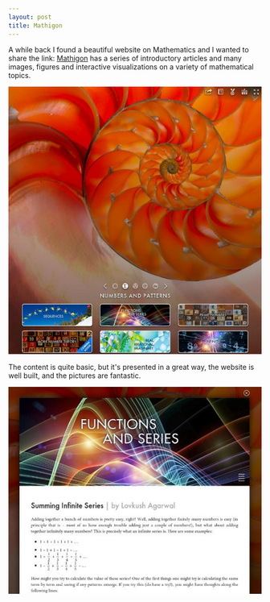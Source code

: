 ```yaml
---
layout: post
title: Mathigon
---
```


<p>
A while back I found a beautiful website on Mathematics and I wanted to
share the link: <a href="http://world.mathigon.org/">Mathigon</a> has a
series of introductory articles and many images, figures and interactive
visualizations on a variety of mathematical topics.
</p>

<a href="http://world.mathigon.org/">
  <img src="/images/mathigon-1.jpg"
    alt="Mathigon screenshot"/>
</a>

<p>
The content is quite basic, but it's presented in a great way, the website
is well built, and the pictures are fantastic.
</p>

<a href="http://world.mathigon.org/">
  <img src="/images/mathigon-2.jpg"
    alt="Mathigon screenshot"/>
</a>
